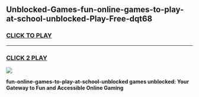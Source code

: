 
## Unblocked-Games-fun-online-games-to-play-at-school-unblocked-Play-Free-dqt68
<h3>
<a href="https://premium76.site?title=fun-online-games-to-play-at-school-unblocked&ref=19M">CLICK TO PLAY</a></h3>
<hr>

<h3>
<a href="https://premium76.site?title=fun-online-games-to-play-at-school-unblocked&ref=19M">CLICK 2 PLAY</a>
  
</h3>

<a href="https://premium76.site?title=fun-online-games-to-play-at-school-unblocked&ref=19M"><img src="https://clearcache.store/games.png"></a>


**fun-online-games-to-play-at-school-unblocked games unblocked: Your Gateway to Fun and Accessible Online Gaming**
